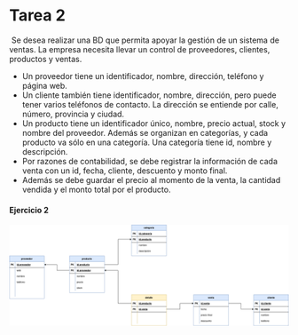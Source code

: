 # Tarea 2
![<image>](https://blog.qupos.com/hubfs/que-es-un-sistema-punto-de-venta-Jun-09-2021-06-14-05-37-PM.png)
Se desea realizar una BD que permita apoyar la gestión de un sistema de ventas. La empresa necesita llevar un control de proveedores, clientes, productos y ventas.
- Un proveedor tiene un identificador, nombre, dirección, teléfono y página web.
- Un cliente también tiene identificador, nombre, dirección, pero puede tener varios teléfonos de contacto. La dirección se entiende por calle, número, provincia y ciudad.
- Un producto tiene un identificador único, nombre, precio actual, stock y nombre del proveedor. Además se organizan en categorías, y cada producto va sólo en una categoría. Una categoría tiene id, nombre y descripción.
- Por razones de contabilidad, se debe registrar la información de cada venta con un id, fecha, cliente, descuento y monto final.
- Además se debe guardar el precio al momento de la venta, la cantidad vendida y el monto total por el producto.
#### Ejercicio 2
![<image>](https://github.com/JCarlosAR032/base-de-datos/blob/main/Tareas/Tema%203/Tarea%202/img/Tarea%202.drawio.png)

